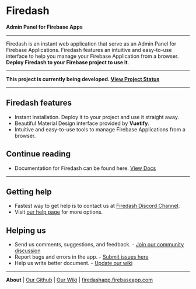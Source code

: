 # Firedash
**Admin Panel for Firebase Apps**

---

Firedash is an instant web application that serve as an Admin Panel for Firebase Applications. Firedash features an intuitive and easy-to-use interface to help you manage your Firebase Application from a browser. **Deploy Firedash to your Firebase project to use it**.

---

**This project is currently being developed. [View Project Status](https://github.com/nikahmadz/Firedash/wiki/project-status)**

---

## Firedash features

- Instant installation. Deploy it to your project and use it straight away.
- Beautiful Material Design interface provided by **Vuetify**.
- Intuitive and easy-to-use tools to manage Firebase Applications from a browser.

## Continue reading

- Documentation for Firedash can be found here. [View Docs](https://nikahmadz.github.io/Firedash/docs/)

---

## Getting help

- Fastest way to get help is to contact us at [Firedash Discord Channel][discord].
- Visit [our help page](https://nikahmadz.github.io/Firedash/help/) for more options.

## Helping us

- Send us comments, suggestions, and feedback. - [Join our community discussion][discord]
- Report bugs and errors in the app. - [Submit issues here](https://github.com/nikahmadz/Firedash/issues)
- Help us write better document. - [Update our wiki][wiki]

---

**About** | [Our Github](https://github.com/nikahmadz/Firedash/) | [Our Wiki][wiki] | [firedashapp.firebaseapp.com](https://firedashapp.firebaseapp.com/)

[wiki]: https://github.com/nikahmadz/Firedash/wiki/
[discord]: https://discord.gg/Xk4DJHs
